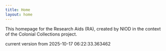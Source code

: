 ```yaml
---
title: Home
layout: home
---
```


This homepage for the Research Aids (RA), created by NIOD in the context of the Colonial Collections project. 


current version from 2025-10-17 06:22:33.363462